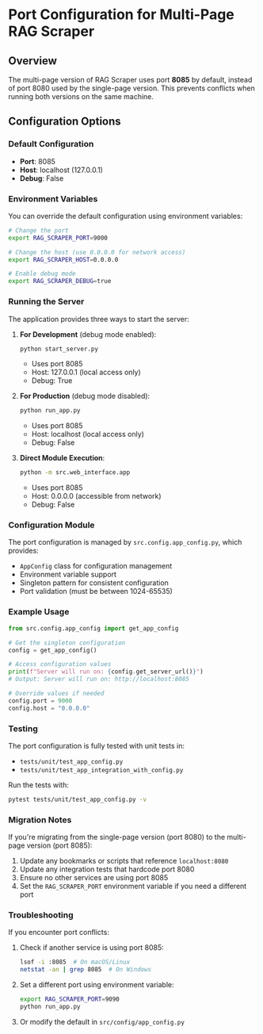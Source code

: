 # Port Configuration for Multi-Page RAG Scraper

## Overview

The multi-page version of RAG Scraper uses port **8085** by default, instead of port 8080 used by the single-page version. This prevents conflicts when running both versions on the same machine.

## Configuration Options

### Default Configuration
- **Port**: 8085
- **Host**: localhost (127.0.0.1)
- **Debug**: False

### Environment Variables

You can override the default configuration using environment variables:

```bash
# Change the port
export RAG_SCRAPER_PORT=9000

# Change the host (use 0.0.0.0 for network access)
export RAG_SCRAPER_HOST=0.0.0.0

# Enable debug mode
export RAG_SCRAPER_DEBUG=true
```

### Running the Server

The application provides three ways to start the server:

1. **For Development** (debug mode enabled):
   ```bash
   python start_server.py
   ```
   - Uses port 8085
   - Host: 127.0.0.1 (local access only)
   - Debug: True

2. **For Production** (debug mode disabled):
   ```bash
   python run_app.py
   ```
   - Uses port 8085
   - Host: localhost (local access only)
   - Debug: False

3. **Direct Module Execution**:
   ```bash
   python -m src.web_interface.app
   ```
   - Uses port 8085
   - Host: 0.0.0.0 (accessible from network)
   - Debug: False

### Configuration Module

The port configuration is managed by `src.config.app_config.py`, which provides:

- `AppConfig` class for configuration management
- Environment variable support
- Singleton pattern for consistent configuration
- Port validation (must be between 1024-65535)

### Example Usage

```python
from src.config.app_config import get_app_config

# Get the singleton configuration
config = get_app_config()

# Access configuration values
print(f"Server will run on: {config.get_server_url()}")
# Output: Server will run on: http://localhost:8085

# Override values if needed
config.port = 9000
config.host = "0.0.0.0"
```

### Testing

The port configuration is fully tested with unit tests in:
- `tests/unit/test_app_config.py`
- `tests/unit/test_app_integration_with_config.py`

Run the tests with:
```bash
pytest tests/unit/test_app_config.py -v
```

### Migration Notes

If you're migrating from the single-page version (port 8080) to the multi-page version (port 8085):

1. Update any bookmarks or scripts that reference `localhost:8080`
2. Update any integration tests that hardcode port 8080
3. Ensure no other services are using port 8085
4. Set the `RAG_SCRAPER_PORT` environment variable if you need a different port

### Troubleshooting

If you encounter port conflicts:

1. Check if another service is using port 8085:
   ```bash
   lsof -i :8085  # On macOS/Linux
   netstat -an | grep 8085  # On Windows
   ```

2. Set a different port using environment variable:
   ```bash
   export RAG_SCRAPER_PORT=9090
   python run_app.py
   ```

3. Or modify the default in `src/config/app_config.py`